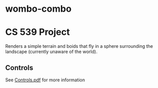 # wombo-combo
CS 539 Project
==============

Renders a simple terrain and boids that fly in a sphere surrounding the landscape (currently unaware of the world).

Controls
---
See [Controls.pdf](Controls.pdf) for more information